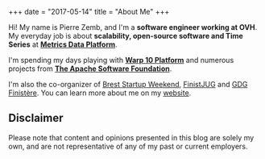 +++
date = "2017-05-14"
title = "About Me"
+++


Hi! My name is Pierre Zemb, and I'm a **software engineer working at OVH**. My everyday job is about **scalability, open-source software and Time Series** at **[Metrics Data Platform](https://www.ovh.com/fr/data-platforms/metrics/)**. 

I'm spending my days playing with **[Warp 10 Platform](http://www.warp10.io/)** and numerous projects from **[The Apache Software Foundation](https://www.apache.org/)**.

I'm also the co-organizer of [Brest Startup Weekend](http://brest.startupweekend.org), [FinistJUG](http://finistjug.fr) and [GDG Finistère](http://gdgfinistere.org). You can learn more about me on my [website](https://pierrezemb.fr). 

## Disclaimer

Please note that content and opinions presented in this blog are solely my own, and are not representative of any of my past or current employers.

